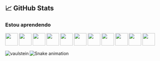## &#x1f4c8; GitHub Stats


### Estou aprendendo

<img src="https://cdn.jsdelivr.net/gh/devicons/devicon/icons/react/react-original.svg" width="40" height="40" margin="5" /> <img src="https://cdn.jsdelivr.net/gh/devicons/devicon/icons/html5/html5-original.svg" width="40" height="40" margin="5" /> <img src="https://cdn.jsdelivr.net/gh/devicons/devicon/icons/java/java-original.svg"  width="40" height="40" margin="5" /> <img src="https://cdn.jsdelivr.net/gh/devicons/devicon/icons/javascript/javascript-original.svg"  width="40" height="40"  margin="5"/> <img src="https://cdn.jsdelivr.net/gh/devicons/devicon/icons/gitlab/gitlab-original.svg" width="40" height="40" margin="5" /> <img src="https://cdn.jsdelivr.net/gh/devicons/devicon/icons/git/git-original.svg" width="40" height="40" margin="5" /> <img src="https://cdn.jsdelivr.net/gh/devicons/devicon/icons/css3/css3-original.svg" width="40" height="40" margin="5"/> <img src="https://cdn.jsdelivr.net/gh/devicons/devicon/icons/nodejs/nodejs-original.svg" width="40" height="40" margin="5" /> <img src="https://cdn.jsdelivr.net/gh/devicons/devicon/icons/npm/npm-original-wordmark.svg" width="40" height="40" margin="5" /> <img src="https://cdn.jsdelivr.net/gh/devicons/devicon/icons/python/python-original.svg" width="40" height="40" margin="5"/> <img src="https://cdn.jsdelivr.net/gh/devicons/devicon/icons/postgresql/postgresql-original.svg" width="40" height="40" />



<p align="left"><img align="left" src="https://github-readme-stats.vercel.app/api/top-langs?username=cinara-neis&show_icons=true&locale=en&layout=compact&theme=radical" alt="vaulstein" /></p>


![Snake animation](https://github.com/cinara-neis/cinara-neis/blob/output/github-contribution-grid-snake.svg)
